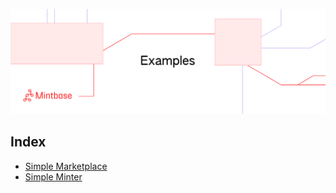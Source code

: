 <p align="center">
  <a href="https://mintbase.io">
    <img src="./assets/gh-examples-mb.png" style="object-fit: cover">
  </a>
</p>

## Index

- [Simple Marketplace](./simple-marketplace)
- [Simple Minter](./simple-minter)
